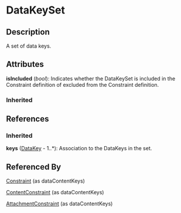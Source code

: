
# DataKeySet





## Description

A set of data keys.


## Attributes

**isIncluded** (*bool*): Indicates whether the DataKeySet is included in the Constraint definition of excluded from the Constraint definition.

### Inherited



## References

### Inherited

**keys** ([DataKey](DataKey.md) - 1..*): Association to the DataKeys in the set.


## Referenced By

[Constraint](Constraint.md) (as dataContentKeys)

[ContentConstraint](ContentConstraint.md) (as dataContentKeys)

[AttachmentConstraint](AttachmentConstraint.md) (as dataContentKeys)


